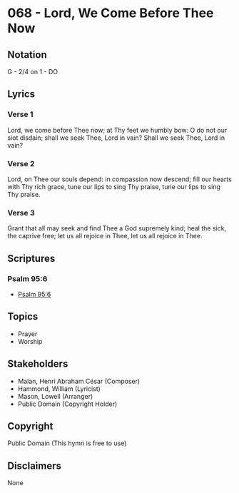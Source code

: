 # 068 - Lord, We Come Before Thee Now

## Notation

G - 2/4 on 1 - DO

## Lyrics

### Verse 1

Lord, we come before Thee now; at Thy feet we humbly bow: O do not our siot disdain; shall we seek Thee, Lord in vain? Shall we seek Thee, Lord in vain?

### Verse 2

Lord, on Thee our souls depend: in compassion now descend; fill our hearts with Thy rich grace, tune our lips to sing Thy praise, tune our lips to sing Thy praise.

### Verse 3

Grant that all may seek and find Thee a God supremely kind; heal the sick, the caprive free; let us all rejoice in Thee, let us all rejoice in Thee.


## Scriptures

### Psalm 95:6

- [Psalm 95:6](https://www.biblegateway.com/passage/?search=Psalm%2095%3A6)


## Topics

- Prayer
- Worship

## Stakeholders

- Malan, Henri Abraham César (Composer)
- Hammond, William (Lyricist)
- Mason, Lowell (Arranger)
- Public Domain (Copyright Holder)

## Copyright

Public Domain
(This hymn is free to use)

## Disclaimers

None

